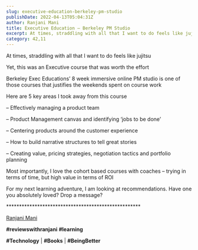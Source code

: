 ```yaml
---
slug: executive-education-berkeley-pm-studio
publishDate: 2022-04-13T05:04:31Z
author: Ranjani Mani
title: Executive Education – Berkeley PM Studio 
excerpt: At times, straddling with all that I want to do feels like jujitsu Yet, this was an Executive course that was worth the effort Berkeley Exec Educations’ 8 week immersive online PM studio is one of those courses that justifies the weekends spent on course work Here are 5 key areas I took away from  ... 
category: 42,11
---
```


At times, straddling with all that I want to do feels like jujitsu

Yet, this was an Executive course that was worth the effort

Berkeley Exec Educations’ 8 week immersive online PM studio is one of those courses that justifies the weekends spent on course work

Here are 5 key areas I took away from this course

– Effectively managing a product team

– Product Management canvas and identifying ‘jobs to be done’

– Centering products around the customer experience

– How to build narrative structures to tell great stories

– Creating value, pricing strategies, negotiation tactics and portfolio planning

Most importantly, I love the cohort based courses with coaches – trying in terms of time, but high value in terms of ROI

For my next learning adventure, I am looking at recommendations. Have one you absolutely loved? Drop a message?

\*\*\*\*\*\*\*\*\*\*\*\*\*\*\*\*\*\*\*\*\*\*\*\*\*\*\*\*\*\*\*\*\*\*\*\*\*\*\*\*\*\*\*\*\*\*\*\*\*\*\*\*

[Ranjani Mani](https://www.linkedin.com/feed/#)

**#reviewswithranjani** **#learning**

**#Technology** | **#Books** | **#BeingBetter**